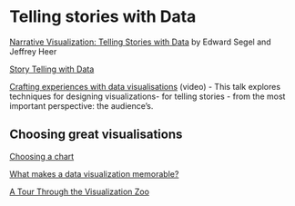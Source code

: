 # Telling stories with Data

[Narrative Visualization: Telling Stories with Data](http://vis.stanford.edu/files/2010-Narrative-InfoVis.pdf) by Edward Segel and Jeffrey Heer

[Story Telling with Data](http://higherlogicdownload.s3.amazonaws.com/AMSTAT/62ac7e8c-c7ec-4e98-b58b-dd540bf9e0d9/UploadedImages/dvc2014/Veena%20MendirattaASA%20Storytelling%20with%20Data%20Visualization.pdf)

[Crafting experiences with data visualisations](https://www.youtube.com/watch?v=jQTKnlVSnV8) (video) - This talk explores techniques for designing visualizations- for telling stories - from the most important perspective: the audience’s.

## Choosing great visualisations

[Choosing a chart](https://github.com/widged/data-for-good/wiki/Visualisation-::-Choosing-a-chart)

[What makes a data visualization memorable?](http://www.seas.harvard.edu/news/2013/10/what-makes-data-visualization-memorable)

[A Tour Through the Visualization Zoo](https://homes.cs.washington.edu/~jheer/files/zoo/)
